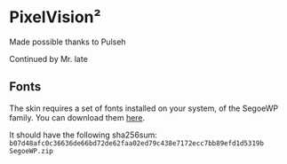 PixelVision²
============

Made possible thanks to Pulseh

Continued by Mr. late

Fonts
-----
The skin requires a set of fonts installed on your system, of the SegoeWP family.
You can download them [here][fonts].

It should have the following sha256sum:
`b07d48afc0c36636de66bd72de62faa02ed79c438e7172ecc7bb89efd1d5319b SegoeWP.zip`

[fonts]: http://a.pomf.se/wicybh.zip

